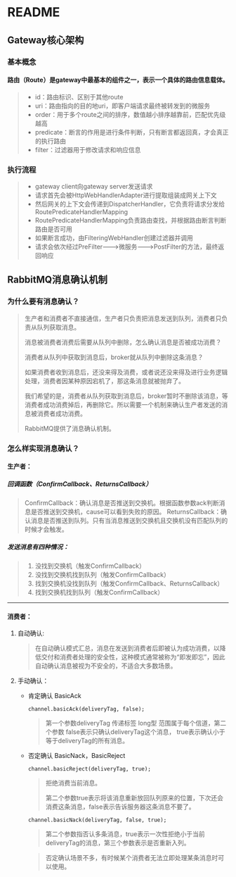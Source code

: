 # README

## Gateway核心架构

### 基本概念

#### 路由（Route）是gateway中最基本的组件之一，表示一个具体的路由信息载体。

> - id：路由标识、区别于其他route
> - uri：路由指向的目的地uri，即客户端请求最终被转发到的微服务
> - order：用于多个route之间的排序，数值越小排序越靠前，匹配优先级越高
> - predicate：断言的作用是进行条件判断，只有断言都返回真，才会真正的执行路由
> - filter：过滤器用于修改请求和响应信息

### 执行流程

> - gateway client向gateway server发送请求
> - 请求首先会被HttpWebHandlerAdapter进行提取组装成网关上下文
> - 然后网关的上下文会传递到DispatcherHandler，它负责将请求分发给RoutePredicateHandlerMapping
> - RoutePredicateHandlerMapping负责路由查找，并根据路由断言判断路由是否可用
> - 如果断言成功，由FilteringWebHandler创建过滤器并调用
> - 请求会依次经过PreFilter--->微服务--->PostFilter的方法，最终返回响应

## RabbitMQ消息确认机制

### 为什么要有消息确认？

> 生产者和消费者不直接通信，生产者只负责把消息发送到队列，消费者只负责从队列获取消息。
>
> 消息被消费者消费后需要从队列中删除，怎么确认消息是否被成功消费？
>
> 消费者从队列中获取到消息后，broker就从队列中删除这条消息？
>
> 如果消费者收到消息后，还没来得及消费，或者说还没来得及进行业务逻辑处理，消费者因某种原因宕机了，那这条消息就被抛弃了。
>
> 我们希望的是，消费者从队列获取到消息后，broker暂时不删除该消息，等消费者成功消费掉后，再删除它。所以需要一个机制来确认生产者发送的消息被消费者成功消费。
>
> RabbitMQ提供了消息确认机制。

### 怎么样实现消息确认？

#### 生产者：

##### 回调函数（ConfirmCallback、ReturnsCallback）

> ConfirmCallback：确认消息是否推送到交换机。根据函数参数ack判断消息是否推送到交换机，cause可以看到失败的原因。
> ReturnsCallback：确认消息是否推送到队列。只有当消息推送到交换机且交换机没有匹配队列的时候才会触发。

##### 发送消息有四种情况：

> 1. 没找到交换机（触发ConfirmCallback）
> 2. 没找到交换机找到队列（触发ConfirmCallback）
> 3. 找到交换机没找到队列（触发ConfirmCallback、ReturnsCallback）
> 4. 找到交换机找到队列（触发ConfirmCallback）

---

#### 消费者：

1. 自动确认:

   > 在自动确认模式汇总，消息在发送到消费者后即被认为成功消费，以降低交付和消费者处理的安全性，这种模式通常被称为“即发即忘”，因此自动确认消息被视为不安全的，不适合大多数场景。

2. 手动确认：

   - 肯定确认 BasicAck

     `channel.basicAck(deliveryTag, false);`

     > 第一个参数deliveryTag 传递标签 long型 范围属于每个信道，第二个参数 false表示只确认deliveryTag这个消息， true表示确认小于等于deliveryTag的所有消息。

   - 否定确认 BasicNack，BasicReject

     `channel.basicReject(deliveryTag, true);`

     > 拒绝消费当前消息。
     >
     > 第二个参数true表示将该消息重新放回队列原来的位置，下次还会消费这条消息，false表示告诉服务器这条消息不要了。

     `channel.basicNack(deliveryTag, false, true);`

     > 第二个参数指否认多条消息，true表示一次性拒绝小于当前deliveryTag的消息，第三个参数表示是否重新入列。

     > 否定确认场景不多，有时候某个消费者无法立即处理某条消息时可以使用。
